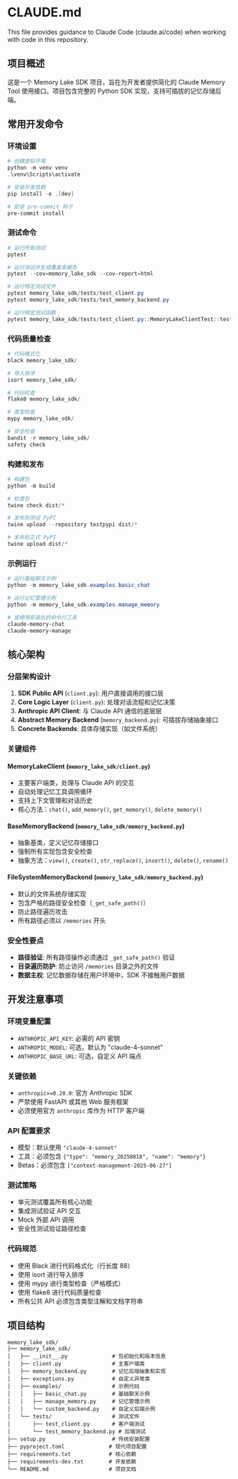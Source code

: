 # CLAUDE.md

This file provides guidance to Claude Code (claude.ai/code) when working with code in this repository.

## 项目概述

这是一个 Memory Lake SDK 项目，旨在为开发者提供简化的 Claude Memory Tool 使用接口。项目包含完整的 Python SDK 实现，支持可插拔的记忆存储后端。

## 常用开发命令

### 环境设置
```powershell
# 创建虚拟环境
python -m venv venv
.\venv\Scripts\activate

# 安装开发依赖
pip install -e .[dev]

# 安装 pre-commit 钩子
pre-commit install
```

### 测试命令
```powershell
# 运行所有测试
pytest

# 运行测试并生成覆盖率报告
pytest --cov=memory_lake_sdk --cov-report=html

# 运行特定测试文件
pytest memory_lake_sdk/tests/test_client.py
pytest memory_lake_sdk/tests/test_memory_backend.py

# 运行特定测试函数
pytest memory_lake_sdk/tests/test_client.py::MemoryLakeClientTest::test_chat
```

### 代码质量检查
```powershell
# 代码格式化
black memory_lake_sdk/

# 导入排序
isort memory_lake_sdk/

# 代码检查
flake8 memory_lake_sdk/

# 类型检查
mypy memory_lake_sdk/

# 安全检查
bandit -r memory_lake_sdk/
safety check
```

### 构建和发布
```powershell
# 构建包
python -m build

# 检查包
twine check dist/*

# 发布到测试 PyPI
twine upload --repository testpypi dist/*

# 发布到正式 PyPI
twine upload dist/*
```

### 示例运行
```powershell
# 运行基础聊天示例
python -m memory_lake_sdk.examples.basic_chat

# 运行记忆管理示例
python -m memory_lake_sdk.examples.manage_memory

# 或使用安装后的命令行工具
claude-memory-chat
claude-memory-manage
```

## 核心架构

### 分层架构设计
1. **SDK Public API** (`client.py`): 用户直接调用的接口层
2. **Core Logic Layer** (`client.py`): 处理对话流程和记忆决策
3. **Anthropic API Client**: 与 Claude API 通信的底层层
4. **Abstract Memory Backend** (`memory_backend.py`): 可插拔存储抽象接口
5. **Concrete Backends**: 具体存储实现（如文件系统）

### 关键组件

#### MemoryLakeClient (`memory_lake_sdk/client.py`)
- 主要客户端类，处理与 Claude API 的交互
- 自动处理记忆工具调用循环
- 支持上下文管理和对话历史
- 核心方法：`chat()`, `add_memory()`, `get_memory()`, `delete_memory()`

#### BaseMemoryBackend (`memory_lake_sdk/memory_backend.py`)
- 抽象基类，定义记忆存储接口
- 强制所有实现包含安全检查
- 抽象方法：`view()`, `create()`, `str_replace()`, `insert()`, `delete()`, `rename()`

#### FileSystemMemoryBackend (`memory_lake_sdk/memory_backend.py`)
- 默认的文件系统存储实现
- 包含严格的路径安全检查（`_get_safe_path()`）
- 防止路径遍历攻击
- 所有路径必须以 `/memories` 开头

### 安全性要点
- **路径验证**: 所有路径操作必须通过 `_get_safe_path()` 验证
- **目录遍历防护**: 防止访问 `/memories` 目录之外的文件
- **数据主权**: 记忆数据存储在用户环境中，SDK 不接触用户数据

## 开发注意事项

### 环境变量配置
- `ANTHROPIC_API_KEY`: 必需的 API 密钥
- `ANTHROPIC_MODEL`: 可选，默认为 "claude-4-sonnet"
- `ANTHROPIC_BASE_URL`: 可选，自定义 API 端点

### 关键依赖
- `anthropic>=0.20.0`: 官方 Anthropic SDK
- 严禁使用 FastAPI 或其他 Web 服务框架
- 必须使用官方 `anthropic` 库作为 HTTP 客户端

### API 配置要求
- 模型：默认使用 `"claude-4-sonnet"`
- 工具：必须包含 `{"type": "memory_20250818", "name": "memory"}`
- Betas：必须包含 `["context-management-2025-06-27"]`

### 测试策略
- 单元测试覆盖所有核心功能
- 集成测试验证 API 交互
- Mock 外部 API 调用
- 安全性测试验证路径检查

### 代码规范
- 使用 Black 进行代码格式化（行长度 88）
- 使用 isort 进行导入排序
- 使用 mypy 进行类型检查（严格模式）
- 使用 flake8 进行代码质量检查
- 所有公共 API 必须包含类型注解和文档字符串

## 项目结构

```
memory_lake_sdk/
├── memory_lake_sdk/
│   ├── __init__.py              # 包初始化和版本信息
│   ├── client.py                # 主客户端类
│   ├── memory_backend.py        # 记忆后端抽象和实现
│   ├── exceptions.py            # 自定义异常类
│   ├── examples/                # 示例代码
│   │   ├── basic_chat.py        # 基础聊天示例
│   │   ├── manage_memory.py     # 记忆管理示例
│   │   └── custom_backend.py    # 自定义后端示例
│   └── tests/                   # 测试文件
│       ├── test_client.py       # 客户端测试
│       └── test_memory_backend.py # 后端测试
├── setup.py                     # 传统安装配置
├── pyproject.toml              # 现代项目配置
├── requirements.txt            # 核心依赖
├── requirements-dev.txt        # 开发依赖
└── README.md                   # 项目文档
```